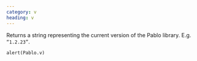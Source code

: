```yaml
--- 
category: v
heading: v
---
```


Returns a string representing the current version of the Pablo library. E.g. `“1.2.23”`.

    alert(Pablo.v)
